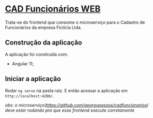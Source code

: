 # [CAD Funcionários WEB](https://github.com/georgypassos/cadfuncionarios-web)

Trata-se do frontend que consome o microserviço para o Cadastro de Funcionários da empresa Fictícia Ltda.

## Construção da aplicação

A aplicação foi construída com:

  - Angular 11;

## Iniciar a aplicação

Rodar `ng serve` na pasta raiz. E então acessar a aplicação em `http://localhost:4200/`.

*obs: o microserviço(https://github.com/georgypassos/cadfuncionarios) deve estar rodando pra que esse frontend execute corretamente*
